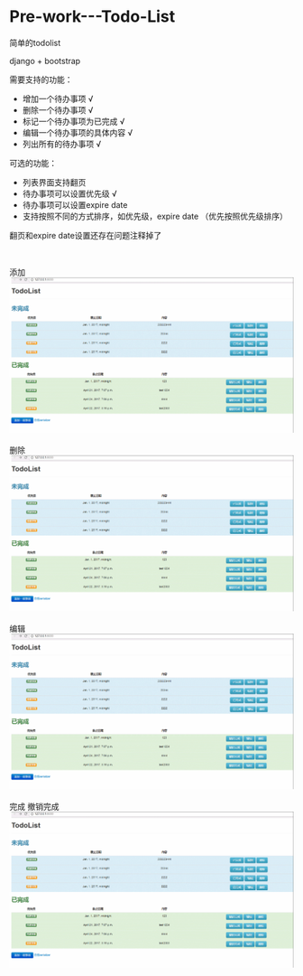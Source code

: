 # Pre-work---Todo-List
简单的todolist

django + bootstrap


需要支持的功能：

* 增加一个待办事项 √
* 删除一个待办事项 √
* 标记一个待办事项为已完成 √
* 编辑一个待办事项的具体内容 √
* 列出所有的待办事项 √

可选的功能：

* 列表界面支持翻页
* 待办事项可以设置优先级 √
* 待办事项可以设置expire date
* 支持按照不同的方式排序，如优先级，expire date  （优先按照优先级排序）


翻页和expire date设置还存在问题注释掉了

<br />

添加
![image](https://github.com/simpLeVannnnnnn/Pre-work---Todo-List/blob/master/gif/add.gif)
<br />
<br />
删除
![image](https://github.com/simpLeVannnnnnn/Pre-work---Todo-List/blob/master/gif/delete.gif)
<br />
<br />
编辑
![image](https://github.com/simpLeVannnnnnn/Pre-work---Todo-List/blob/master/gif/updata.gif)
<br />
<br />
完成 撤销完成
![image](https://github.com/simpLeVannnnnnn/Pre-work---Todo-List/blob/master/gif/finish.gif)
